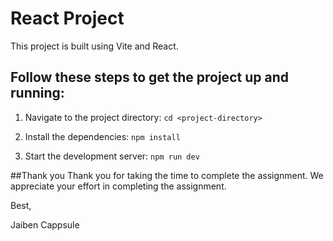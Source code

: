 # React Project

This project is built using Vite and React.

## Follow these steps to get the project up and running:

1. Navigate to the project directory:
```cd <project-directory>```

2. Install the dependencies:
```npm install```

3. Start the development server:
```npm run dev```


##Thank you 
Thank you for taking the time to complete the assignment. We appreciate your effort in completing the assignment. 

Best,

Jaiben
Cappsule

